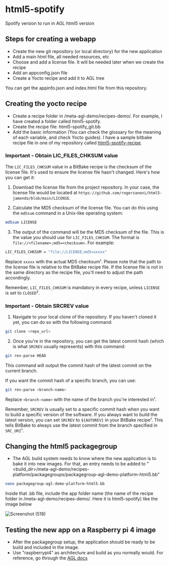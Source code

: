 # html5-spotify
Spotify version to run in AGL html5 version

## Steps for creating a webapp
- Create the new git repository (or local directory) for the new application
- Add a main html file, all needed resources, etc
- Choose and add a license file. It will be needed later when we create the recipe
- Add an appconfig.json file
- Create a Yocto recipe and add it to AGL tree

You can get the appinfo.json and index.html file from this repository.

## Creating the yocto recipe
- Create a recipe folder in /meta-agl-demo/recipes-demo/. For example, I have created a folder called html5-spotify.
- Create the recipe file: html5-spotify_git.bb
- Add the basic information (You can check the glossary for the meaning of each variable, and check Yocto guides). I have a sample bitbake recipe file in one of my repository called [html5-spotify-recipe](https://github.com/Prem-Kumar16/html5-spotify-recipe/tree/main).

### Important - Obtain LIC_FILES_CHKSUM value 
The `LIC_FILES_CHKSUM` value in a BitBake recipe is the checksum of the license file. It's used to ensure the license file hasn't changed. Here's how you can get it:

1. Download the license file from the project repository. In your case, the license file would be located at `https://github.com/rogerzanoni/html5-jamendo/blob/main/LICENSE`.

2. Calculate the MD5 checksum of the license file. You can do this using the `md5sum` command in a Unix-like operating system:

```bash
md5sum LICENSE
```

3. The output of the command will be the MD5 checksum of the file. This is the value you should use for `LIC_FILES_CHKSUM`. The format is `file://<filename>;md5=<checksum>`. For example:

```bash
LIC_FILES_CHKSUM = "file://LICENSE;md5=xxxxx"
```

Replace `xxxxx` with the actual MD5 checksum¹. Please note that the path to the license file is relative to the BitBake recipe file. If the license file is not in the same directory as the recipe file, you'll need to adjust the path accordingly. 

Remember, `LIC_FILES_CHKSUM` is mandatory in every recipe, unless `LICENSE` is set to `CLOSED`².

### Important - Obtain SRCREV value 

1. Navigate to your local clone of the repository. If you haven't cloned it yet, you can do so with the following command:

```bash
git clone <repo_url>
```

2. Once you're in the repository, you can get the latest commit hash (which is what `SRCREV` usually represents) with this command:

```bash
git rev-parse HEAD
```

This command will output the commit hash of the latest commit on the current branch.

If you want the commit hash of a specific branch, you can use:

```bash
git rev-parse <branch-name>
```

Replace `<branch-name>` with the name of the branch you're interested in¹.

Remember, `SRCREV` is usually set to a specific commit hash when you want to build a specific version of the software. If you always want to build the latest version, you can set `SRCREV` to `${AUTOREV}` in your BitBake recipe¹. This tells BitBake to always use the latest commit from the branch specified in `SRC_URI`¹.

## Changing the html5 packagegroup
- The AGL build system needs to know where the new application is to bake it into new images. For that, an entry needs to be added to "<build_dir>/meta-agl-demo/recipes-platform/packagegroups/packagegroup-agl-demo-platform-html5.bb"

```bash
nano packagegroup-agl-demo-platform-html5.bb
```

Inside that .bb file, include the app folder name (the name of the recipe folder in /meta-agl-demo/recipes-demo/. Here it is html5-spotify) like the image below

![Screenshot (518)](https://github.com/Prem-Kumar16/html5-spotify/assets/75419846/817e14c9-1f15-4a07-800d-6bb1381f0e07)


## Testing the new app on a Raspberry pi 4 image
- After the packagegroup setup, the application should be ready to be build and included in the image.
- Use "raspberrypi4" as architecture and build as you normally would. For reference, go through the [AGL docs](https://docs.automotivelinux.org/en/pike/)
